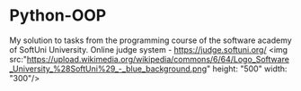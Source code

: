 # Python-OOP
My solution to tasks from the programming course of the software academy of SoftUni University.
Online judge system - https://judge.softuni.org/ 
<picture>
<img src:"https://upload.wikimedia.org/wikipedia/commons/6/64/Logo_Software_University_%28SoftUni%29_-_blue_background.png" height: "500" width: "300"/>
</picture>
